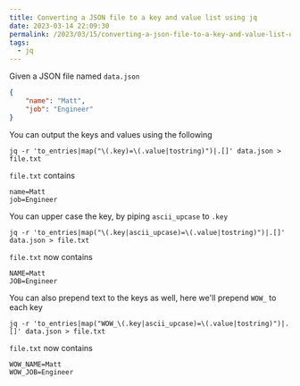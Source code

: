 ```yaml
---
title: Converting a JSON file to a key and value list using jq
date: 2023-03-14 22:09:30
permalink: /2023/03/15/converting-a-json-file-to-a-key-and-value-list-using-jq
tags:
  - jq
---
```


Given a JSON file named `data.json`

```json
{
	"name": "Matt",
	"job": "Engineer"
}
```

You can output the keys and values using the following

```shell
jq -r 'to_entries|map("\(.key)=\(.value|tostring)")|.[]' data.json > file.txt
```

`file.txt` contains

```
name=Matt
job=Engineer
```

You can upper case the key, by piping `ascii_upcase` to `.key`

```shell
jq -r 'to_entries|map("\(.key|ascii_upcase)=\(.value|tostring)")|.[]' data.json > file.txt
```

`file.txt` now contains

```
NAME=Matt
JOB=Engineer
```

You can also prepend text to the keys as well, here we'll prepend `WOW_` to each key

```shell
jq -r 'to_entries|map("WOW_\(.key|ascii_upcase)=\(.value|tostring)")|.[]' data.json > file.txt
```

`file.txt` now contains

```
WOW_NAME=Matt
WOW_JOB=Engineer
```

